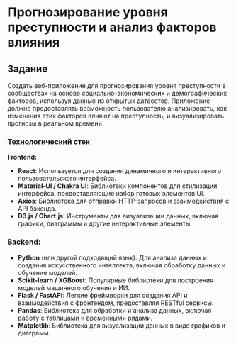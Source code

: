 # Прогнозирование уровня преступности и анализ факторов влияния

## Задание
Создать веб-приложение для прогнозирования уровня преступности в сообществах на основе социально-экономических и демографических факторов, используя данные из открытых датасетов. Приложение должно предоставлять возможность пользователю анализировать, как изменения этих факторов влияют на преступность, и визуализировать прогнозы в реальном времени.

### **Технологический стек**

**Frontend:**

- **React**: Используется для создания динамичного и интерактивного пользовательского интерфейса.
- **Material-UI / Chakra UI**: Библиотеки компонентов для стилизации интерфейса, предоставляющие набор готовых элементов UI.
- **Axios**: Библиотека для отправки HTTP-запросов и взаимодействия с API бэкенда.
- **D3.js / Chart.js**: Инструменты для визуализации данных, включая графики, диаграммы и другие интерактивные элементы.

### **Backend:**

- **Python** (или другой подходящий язык): Для анализа данных и создания искусственного интеллекта, включая обработку данных и обучение моделей.
- **Scikit-learn / XGBoost**: Популярные библиотеки для построения моделей машинного обучения и ИИ.
- **Flask / FastAPI**: Легкие фреймворки для создания API и взаимодействия с фронтендом, предоставляя RESTful сервисы.
- **Pandas**: Библиотека для обработки и анализа данных, включая работу с таблицами и временными рядами.
- **Matplotlib**: Библиотека для визуализации данных в виде графиков и диаграмм.
